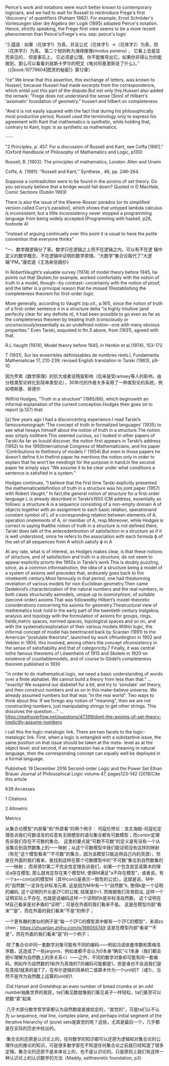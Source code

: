 

<br/><br/>

Peirce's work and notations were much better known to contemporary logicians, and we had to wait for Russell to reintroduce Frege's first ‘discovery’ of quantifiers (Putnam 1982). For example, Ernst Schröder's Vorlesungen über die Algebra der Logik (1895) adopted Peirce's notation. Hence, strictly speaking, the Frege-first view seems to be a more recent phenomenon than Peirce's/Frege's era.
sep: peirce's logic

“2.蕴涵：如果（花体字1）为真，并且公式（花体字1）→（花体字2）为真，则（花体字2）为真。 第二个规则称为演绎推理(modus ponens) ， 它看上去是显而易见的， 但是事实上， 它必须是公理。你不能推导出它。如果你非得认为你能做到、那么可以看看刘易斯卡罗尔的短文《龟对阿基里斯说了什么》。” （《|book:10779604|图灵的秘密|》第12章）

“ce".We know that this assertion, this exchange of letters, was known to Husserl, because Husserl had made excerpts from the correspondence, which entail just this part of the dispute.But not only this.Husserl also added the remark: "Frege does not understand the sense (Sinn) of Hilbert's 'axiomatic' foundation of geometry.” 
husserl and hilbert on completeness

"And it is not easily squared with the fact that during his philosophically most productive period, Russell used the terminology only to express his agreement with Kant that mathematics is synthetic, while holding that, contrary to Kant, logic is as synthetic as mathematics.

······

"2 Principles, p. 457. For a discussion of Russell and Kant, see Coffa [1981]."(Oxford Handbook of Philosophy of Mathematics and Logic, p130)

Russell, B. [1903]: The principles of mathematics, London: Allen and Unwin

Coffa, A. [1981]: ‘‘Russell and Kant,’’ Synthese , 46, pp. 246–264.

Suppose a contradiction were to be found in the axioms of set theory. Do you seriously believe that a bridge would fall down?
 Quoted in D MacHale, Comic Sections (Dublin 1993)

There is also the issue of the Kleene-Rosser paradox (or its simpliﬁed version called Curry’s paradox), which shows that untyped lambda calculus is inconsistent; but a little inconsistency never stopped a programming language from being widely accepted.(Programming with haskell, p26, footnote 4)

"instead of arguing continually over this point it is usual to have the polite convention that everyone thinks"

“一、数学跟逻辑分了家。数学只在逻辑之上而不在逻辑之内，可以有不在逻 辑中定义的数学概念、不在逻辑中证明的数学原理。“大数学”集合论取代了“大逻辑”PM。”康宏逵《王浩来信摘抄》

In RobertVaught’s valuable survey (1974) of model theory before 1945, he points out that Skolem,for example, worked comfortably with the notion of truth in a model, though--by contrast--uncertainly with the notion of proof, and the latter is a principal reason that he missed 10establishing the completeness theorem for first-order logic.

More generally, according to Vaught (op.cit., p.161), since the notion of truth of a first-order sentence σ in a structure delta “is highly intuitive (and perfectly clear for any definite σ), it had been possible to go even as far as the completeness theorem by treating truth (consciously or unconsciously)essentially as an undefined notion--one with many obvious properties.” Even Tarski, asquoted in ftn.5 above, from (1931), agreed with that.

R.L.Vaught  (1974), Model theory before 1945, in Henkin et al.(1974), 153-172

T (1931), Sur les ensembles définissables de nombres réels.I, Fundamenta  Mathematicae 17, 210-239; revised English translation in Tarski (1983), p9-10


因为罗素《数学原理》的巨大或者说残留影响（后来是受ramsey等人的影响，由分枝类型论转化到简单类型论），30年代的作者大多采用了一种类型论的系统，例如塔斯基、哥德尔


Wilfrid Hodges, “Truth in a structure” (1985/86), which beginswith an informal explanation of the current conception.Hodges then goes on to report (p.137) that:

[a] few years ago I had a disconcerting experience.I read Tarski’s famousmonograph ‘The concept of truth in formalized languages’ (1935) to see what hesays himself about the notion of truth in a structure.The notion was simply notthere.This seemed curious, so I looked in other papers of Tarski.As far as Icould discover, the notion first appears in Tarski’s address (1952) to the 1950International Congress of Mathematicians, and his paper ‘Contributions to thetheory of models I’ (1954).But even in those papers he doesn’t define it.In thefirst paper he mentions the notion only in order to explain that he won’t be needingit for the purpose in hand.In the second paper he simply says “We assume it to be clear under what conditions a sentence is satisfied in a system.”

Hodges continues, “I believe that the first time Tarski explicitly presented the mathematicaldefinition of truth in a structure was his joint paper (1957) with Robert Vaught.” In fact,the general notion of structure for a first-order language L is already described in Tarski’s1950 ICM address, essentially as follows: a structure A is a sequence consisting of a non-empty domain A of objects together with an assignment to each basic relation, operationand constant symbol of L of a corresponding relation between elements of A, operation onelements of A, or member of A, resp.Moreover, while Hodges is correct in saying thatthe notion of truth in a structure is not defined there, Tarski does talk of the antecedentnotion of satisfaction in a structure as if it is well understood, since he refers to the association with each formula ϕ of the set of all sequences from A which satisfy ϕ in A 

At any rate, what is of interest, as Hodges makes clear, is that these notions of structure, and of satisfaction and truth in a structure, do not seem to appear explicitly priorto the 1950s in Tarski’s work.This is doubly puzzling, since, as a common informalnotion, the idea of a structure being a model of a system of axioms well precedes that, andsurely goes back to the nineteenth century.Most famously in that period, one had thestunning revelation of various models for non-Euclidean geometry.Then came Dedekind’s characterization of the natural numbers and the real numbers, in both cases structurally asmodels, unique up to isomorphism, of suitable (second-order) axioms.That was followedby Hilbert’s model-theoretic considerations concerning his axioms for geometry.Thestructural view of mathematics took hold in the early part of the twentieth century inalgebra, analysis and topology with the formulation of axioms for groups, rings, fields,metric spaces, normed spaces, topological spaces and so on, and with the systematicexploration of their various models.Within logic, the informal concept of model has beentraced back by Scanlan (1991) to the American “postulate theorists”, launched by work ofHuntington in 1902 and Veblen in 1904; this involved, among others the concept ofconsistency in the sense of satisfiability and that of categoricity.7 Finally, it was central tothe famous theorems of Löwenheim of 1915 and Skolem in 1920 on existence of countablemodels, and of course to Gödel’s completeness theorem published in 1930



"in order to do mathematical logic, we need a basic understanding of words over a finite alphabet. We cannot build a theory from less than that." … "exactly! We suspend our disbelief for a bit, and try to 'simulate' set theory, and then construct numbers and so on in this make-believe universe. We already assumed numbers but that was "in the real world". Two ways to think about this: If we forego any notion of "meaning", then we are not constructing numbers, just manipulating strings to get other strings. This dissolves the question.…" … https://mathoverflow.net/questions/47399/dont-the-axioms-of-set-theory-implicitly-assume-numbers

I call this the logic-metalogic link. There are two facets to the logic-metalogic link. First, when a logic is entangled with a substantive issue, the same position on that issue should be taken at the meta- level as at the object level; and second, if an expression has a clear meaning in natural language, then the corresponding concept can equally well be deployed in a formal language.

Published: 19 December 2016
Second-order Logic and the Power Set
Ethan Brauer 
Journal of Philosophical Logic volume 47, pages123–142 (2018)Cite this article

639 Accesses

1 Citations

2 Altmetric

Metrics

从集合论模型“内部看”和“外部看”的两个例子：
司寇伦悖论：洛文海姆-司寇伦定理告诉我们可数语言的任意有无限模型的语句集合都有可数模型；而contor定理告诉我们存在不可数的集合。
这里的要点是“可数不可数”的定义是有没有一个从该集合到自然数集上的一一映射；从这个可数模型中我们能证明没有这样的映射（有在“这个模型看来”“不可数”的集合，因为该模型只能运用自己内的资源），但是在外面的我们看来，能找到这样在那个可数模型中的“不可数”集合到自然数集的一一映射；
而哥德尔第二不完全性定理告诉我们，如果一个包含皮亚诺算术的理论a存在模型, 那么就肯定存在某个模型M, 使得M满足"a不存在模型"，或者说，有一个a+~con(a)的模型M（其中con()是表示一致性的公式）。这就是说，M中的“自然数”一定存在非标准元素. 这是因为M中有一个“自然数”k, 使得k是一个证明的编码, 这个证明的开头是ZFC的公理, 结尾是0=1. 而根据我们背景假设, 这样一个证明实际上不存在, 也就是说编码这样一个证明的k是非标准自然数。
这个证明在M自己看来是对矛盾的“证明”；可是在外面的我们看来不是。
这是在模型内部“看来”“是”，而在外面的我们看来“不是”的例子；

一个更有趣的类似的例子是“每一个ZFC的模型其中都有一个ZFC的模型”，来源zs chen：https://zhuanlan.zhihu.com/p/166055749
这是在模型内部“看来”“不是”，而在外面的我们看来“是”的一个例子；

·除了集合论中同一套数学对象可能有不同的编码——例如冯诺依曼序数和策梅洛序数，这造成了一些jargons，例如谁都不会认为0本身“确实”∈1本身（我们都会把∈理解为自然数上的序关系<）——之外，不同的数学对象却可能有同一套编码，例如作为自然数的1和作为真值的T的编码可能都是1，但是谁也不会说我们是在意指1就真的是T了，在布尔逻辑的简单的二值算术作为一个unit的T（或1），当然不是作为自然数上运算的unit的1.

·Did Hansel and Greteldrop an even number of bread crumbs or an odd number抽象世界的居民，ta们看见数就像我们看见桌子一样轻松，ta们甚至可以把数“拿”起来

·几乎大部分数学哲学家都认为自然数是直接给定的，“直觉的”，可是ta们认不认为 ω-sequence, real line, complex plane, and perhaps initial segment of the iterative hierarchy of (pure) sets是直觉的呢？这些，尤其是最后一个，几乎都是在实际的历史中给出的。

·集合论的还原是认识论上的，任何数学的知识都可以还原为逻辑和对集合论的公理作出的推论的知识，可是很多数学家在不知道任何集合论之前就已经知道了很多定理。集合论的还原不是本体论上的，也不是认识论的。只是原则上我们有这样一种认识论上的认识数学的方法（Maddy, settheoretic foundation, p3）

